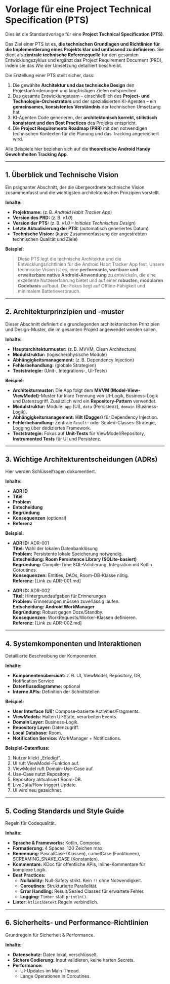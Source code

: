# **Vorlage für eine Project Technical Specification (PTS)**

Dies ist die Standardvorlage für eine **Project Technical Specification (PTS)**.

Das Ziel einer PTS ist es, **die technischen Grundlagen und Richtlinien für die Implementierung eines Projekts klar und umfassend zu definieren**. Sie dient als **zentrale technische Referenzquelle** für den gesamten Entwicklungszyklus und ergänzt das Project Requirement Document (PRD), indem sie das *Wie* der Umsetzung detailliert beschreibt.

Die Erstellung einer PTS stellt sicher, dass:

1. Die gewählte **Architektur und das technische Design** den Projektanforderungen und langfristigen Zielen entsprechen.
2. Das gesamte Entwicklungsteam – einschließlich des **Project- und Technologie-Orchestrators** und der spezialisierten KI-Agenten – ein **gemeinsames, konsistentes Verständnis** der technischen Umsetzung hat.
3. KI-Agenten Code generieren, der **architektonisch korrekt, stilistisch konsistent und den Best Practices** des Projekts entspricht.
4. Die **Project Requirements Roadmap (PRR)** mit den notwendigen technischen Kontexten für die Planung und das Tracking angereichert wird.

Alle Beispiele hier beziehen sich auf die **theoretische Android Handy Gewohnheiten Tracking App**.

---

## **1. Überblick und Technische Vision**

Ein prägnanter Abschnitt, der die übergeordnete technische Vision zusammenfasst und die wichtigsten architektonischen Prinzipien vorstellt.

**Inhalte:**

- **Projektname:** (z. B. *Android Habit Tracker App*)
- **Version des PRD:** (z. B. *v1.0*)
- **Version der PTS:** (z. B. *v1.0 – Initiales Technisches Design*)
- **Letzte Aktualisierung der PTS:** (automatisch generiertes Datum)
- **Technische Vision:** (kurze Zusammenfassung der angestrebten technischen Qualität und Ziele)

**Beispiel:**

> Diese PTS legt die technische Architektur und die Entwicklungsrichtlinien für die Android Habit Tracker App fest. Unsere technische Vision ist es, eine **performante, wartbare und erweiterbare native Android-Anwendung** zu entwickeln, die eine exzellente Nutzererfahrung bietet und auf einer **robusten, modularen Codebasis** aufbaut. Der Fokus liegt auf Offline-Fähigkeit und minimalem Batterieverbrauch.

---

## **2. Architekturprinzipien und -muster**

Dieser Abschnitt definiert die grundlegenden architektonischen Prinzipien und Design-Muster, die im gesamten Projekt angewendet werden sollen.

**Inhalte:**

- **Hauptarchitekturmuster:** (z. B. MVVM, Clean Architecture)
- **Modulstruktur:** (logische/physische Module)
- **Abhängigkeitsmanagement:** (z. B. Dependency Injection)
- **Fehlerbehandlung:** (globale Strategien)
- **Teststrategie:** (Unit-, Integrations-, UI-Tests)

**Beispiel:**

- **Architekturmuster:** Die App folgt dem **MVVM (Model-View-ViewModel)**-Muster für klare Trennung von UI-Logik, Business-Logik und Datenzugriff. Zusätzlich wird ein **Repository-Pattern** verwendet.
- **Modulstruktur:** Module: `app` (UI), `data` (Persistenz), `domain` (Business-Logik).
- **Abhängigkeitsmanagement:** **Hilt (Dagger)** für Dependency Injection.
- **Fehlerbehandlung:** Zentrale `Result`- oder Sealed-Classes-Strategie, Logging über dediziertes Framework.
- **Teststrategie:** Fokus auf **Unit-Tests** für ViewModel/Repository, **Instrumented Tests** für UI und Persistenz.

---

## **3. Wichtige Architekturentscheidungen (ADRs)**

Hier werden Schlüsselfragen dokumentiert.

**Inhalte:**

- **ADR ID**
- **Titel**
- **Problem**
- **Entscheidung**
- **Begründung**
- **Konsequenzen** (optional)
- **Referenz**

**Beispiel:**

- **ADR ID:** ADR-001  
  **Titel:** Wahl der lokalen Datenbanklösung  
  **Problem:** Persistente lokale Speicherung notwendig.  
  **Entscheidung:** **Room Persistence Library (SQLite-basiert)**  
  **Begründung:** Compile-Time SQL-Validierung, Integration mit Kotlin Coroutines.  
  **Konsequenzen:** Entities, DAOs, Room-DB-Klasse nötig.  
  **Referenz:** [Link zu ADR-001.md]

- **ADR ID:** ADR-002  
  **Titel:** Hintergrundaufgaben für Erinnerungen  
  **Problem:** Erinnerungen müssen zuverlässig laufen.  
  **Entscheidung:** **Android WorkManager**  
  **Begründung:** Robust gegen Doze/Standby.  
  **Konsequenzen:** WorkRequests/Worker-Klassen definieren.  
  **Referenz:** [Link zu ADR-002.md]

---

## **4. Systemkomponenten und Interaktionen**

Detaillierte Beschreibung der Komponenten.

**Inhalte:**

- **Komponentenübersicht:** z. B. UI, ViewModel, Repository, DB, Notification Service
- **Datenflussdiagramme:** optional
- **Interne APIs:** Definition der Schnittstellen

**Beispiel:**

- **User Interface (UI):** Compose-basierte Activities/Fragments.
- **ViewModels:** Halten UI-State, verarbeiten Events.
- **Domain Layer:** Business-Logik.
- **Repository Layer:** Datenzugriff.
- **Local Database:** Room.
- **Notification Service:** WorkManager + Notifications.

**Beispiel-Datenfluss:**

1. Nutzer klickt „Erledigt“.
2. UI ruft ViewModel-Funktion auf.
3. ViewModel ruft Domain-Use-Case auf.
4. Use-Case nutzt Repository.
5. Repository aktualisiert Room-DB.
6. LiveData/Flow triggert Update.
7. UI wird neu gezeichnet.

---

## **5. Coding Standards und Style Guide**

Regeln für Codequalität.

**Inhalte:**

- **Sprache & Frameworks:** Kotlin, Compose.
- **Formatierung:** 4 Spaces, 120 Zeichen max.
- **Benennung:** PascalCase (Klassen), camelCase (Funktionen), SCREAMING_SNAKE_CASE (Konstanten).
- **Kommentare:** KDoc für öffentliche APIs, Inline-Kommentare für komplexe Logik.
- **Best Practices:**  
  - **Nullability:** Null-Safety strikt. Kein `!!` ohne Notwendigkeit.
  - **Coroutines:** Strukturierte Parallelität.
  - **Error Handling:** Result/Sealed Classes für erwartete Fehler.
  - **Logging:** `Timber` statt `println()`.
- **Linter:** `ktlint`/`detekt` Regeln verbindlich.

---

## **6. Sicherheits- und Performance-Richtlinien**

Grundregeln für Sicherheit & Performance.

**Inhalte:**

- **Datenschutz:** Daten lokal, verschlüsselt.
- **Sichere Codierung:** Input validieren, keine harten Secrets.
- **Performance:**  
  - UI-Updates im Main-Thread.
  - Lange Operationen in Coroutines.
